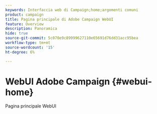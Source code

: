 ```yaml
---
keywords: Interfaccia web di Campaign;home;argomenti comuni
product: campaign
title: Pagina principale di Adobe Campaign WebUI
feature: Overview
description: Panoramica
hide: true
source-git-commit: 5c070e9c89999627110e65691d76dd31acc95bea
workflow-type: tm+mt
source-wordcount: '15'
ht-degree: 6%

---
```


# WebUI Adobe Campaign {#webui-home}

Pagina principale WebUI


